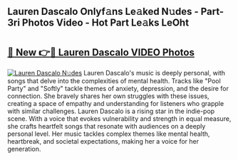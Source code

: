 ## Lauren Dascalo Onlyf𝚊ns Le𝚊ked N𝚞des - Part-3ri Photos Video - Hot Part Le𝚊ks LeOht

# <h2><a href="http://ab45355.deff.icu/?id=Lauren+Dascalo">🔗 New 👉🔴 Lauren Dascalo VIDEO Photos</a></h2>

[![Lauren Dascalo N𝚞des](https://i.imgur.com/rIISA9y.gif)](http://ab45355.deff.icu/?id=Lauren+Dascalo)
Lauren Dascalo's music is deeply personal, with songs that delve into the complexities of mental health. Tracks like "Pool Party" and "Softly" tackle themes of anxiety, depression, and the desire for connection. She bravely shares her own struggles with these issues, creating a space of empathy and understanding for listeners who grapple with similar challenges. Lauren Dascalo is a rising star in the indie-pop scene. With a voice that evokes vulnerability and strength in equal measure, she crafts heartfelt songs that resonate with audiences on a deeply personal level. Her music tackles complex themes like mental health, heartbreak, and societal expectations, making her a voice for her generation.
